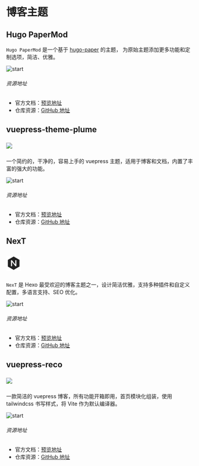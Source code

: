 # 博客主题


## Hugo PaperMod

`Hugo PaperMod` 是一个基于 [hugo-paper](https://github.com/nanxiaobei/hugo-paper/tree/4330c8b12aa48bfdecbcad6ad66145f679a430b3) 的主题，
为原始主题添加更多功能和定制选项，简洁、优雅。

![start](https://img.shields.io/github/stars/adityatelange/hugo-PaperMod?style=social)

###### 资源地址
- 官方文档：[预览地址](https://adityatelange.github.io/hugo-PaperMod/)
- 仓库资源：[GitHub 地址](https://github.com/adityatelange/hugo-PaperMod)


## vuepress-theme-plume

<img src="https://theme-plume.vuejs.press/plume.png" style="width: 45px;margin: 6px 0" >

一个简约的，干净的，容易上手的 vuepress 主题，适用于博客和文档，内置了丰富的强大的功能。

![start](https://img.shields.io/github/stars/pengzhanbo/vuepress-theme-plume?style=social)

###### 资源地址
- 官方文档：[预览地址](https://theme-plume.vuejs.press/)
- 仓库资源：[GitHub 地址](https://github.com/pengzhanbo/vuepress-theme-plume)


## NexT

<img src="https://raw.githubusercontent.com/next-theme/hexo-theme-next/master/source/images/logo.svg" style="width: 40px;margin: 10px 0" >

`NexT` 是 Hexo 最受欢迎的博客主题之一，设计简洁优雅，支持多种插件和自定义配置，多语言支持、SEO 优化。

![start](https://img.shields.io/github/stars/next-theme/hexo-theme-next?style=social)

###### 资源地址
- 官方文档：[预览地址](https://theme-next.js.org/)
- 仓库资源：[GitHub 地址](https://github.com/next-theme/hexo-theme-next)



## vuepress-reco

<img src="https://theme-reco.vuejs.press/logo.png" style="width: 45px;margin: 6px 0" >

一款简洁的 vuepress 博客，所有功能开箱即用，首页模块化组装，使用 tailwindcss 书写样式，将 Vite 作为默认编译器。

![start](https://img.shields.io/github/stars/vuepress-reco/vuepress-theme-reco?style=social)

###### 资源地址
- 官方文档：[预览地址](https://theme-reco.vuejs.press/)
- 仓库资源：[GitHub 地址](https://github.com/vuepress-reco/vuepress-theme-reco)

